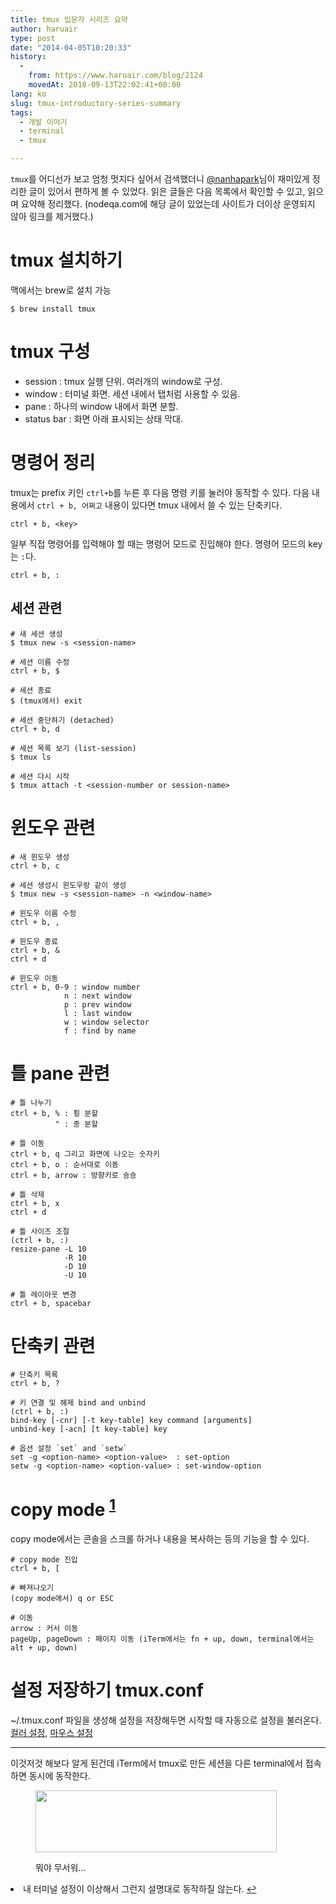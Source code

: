 ```yaml
---
title: tmux 입문자 시리즈 요약
author: haruair
type: post
date: "2014-04-05T10:20:33"
history:
  - 
    from: https://www.haruair.com/blog/2124
    movedAt: 2018-09-13T22:02:41+00:00
lang: ko
slug: tmux-introductory-series-summary
tags:
  - 개발 이야기
  - terminal
  - tmux

---
```

`tmux`를 어디선가 보고 엄청 멋지다 싶어서 검색했더니 [@nanhapark][1]님이 재미있게 정리한 글이 있어서 편하게 볼 수 있었다. 읽은 글들은 다음 목록에서 확인할 수 있고, 읽으며 요약해 정리했다. (nodeqa.com에 해당 글이 있었는데 사이트가 더이상 운영되지 않아 링크를 제거했다.)

# tmux 설치하기

맥에서는 brew로 설치 가능

    $ brew install tmux
    

# tmux 구성

  * session : tmux 실행 단위. 여러개의 window로 구성.
  * window : 터미널 화면. 세션 내에서 탭처럼 사용할 수 있음.
  * pane : 하나의 window 내에서 화면 분할.
  * status bar : 화면 아래 표시되는 상태 막대.

# 명령어 정리

tmux는 prefix 키인 `ctrl+b`를 누른 후 다음 명령 키를 눌러야 동작할 수 있다. 다음 내용에서 `ctrl + b, 어쩌고` 내용이 있다면 tmux 내에서 쓸 수 있는 단축키다.

    ctrl + b, <key>
    

일부 직접 명령어를 입력해야 할 때는 명령어 모드로 진입해야 한다. 명령어 모드의 key는 `:`다.

    ctrl + b, :
    

## 세션 관련

    # 새 세션 생성
    $ tmux new -s <session-name>
    
    # 세션 이름 수정
    ctrl + b, $
    
    # 세션 종료
    $ (tmux에서) exit
    
    # 세션 중단하기 (detached)
    ctrl + b, d
    
    # 세션 목록 보기 (list-session)
    $ tmux ls
    
    # 세션 다시 시작
    $ tmux attach -t <session-number or session-name>
    

# 윈도우 관련

    # 새 윈도우 생성
    ctrl + b, c
    
    # 세션 생성시 윈도우랑 같이 생성
    $ tmux new -s <session-name> -n <window-name>
    
    # 윈도우 이름 수정
    ctrl + b, ,
    
    # 윈도우 종료
    ctrl + b, &
    ctrl + d
    
    # 윈도우 이동
    ctrl + b, 0-9 : window number
                n : next window
                p : prev window
                l : last window
                w : window selector
                f : find by name
    

# 틀 pane 관련

    # 틀 나누기
    ctrl + b, % : 횡 분할
              " : 종 분할
    
    # 틀 이동
    ctrl + b, q 그리고 화면에 나오는 숫자키
    ctrl + b, o : 순서대로 이동
    ctrl + b, arrow : 방향키로 숑숑
    
    # 틀 삭제
    ctrl + b, x
    ctrl + d
    
    # 틀 사이즈 조절
    (ctrl + b, :)
    resize-pane -L 10
                -R 10
                -D 10
                -U 10
    
    # 틀 레이아웃 변경
    ctrl + b, spacebar
    

# 단축키 관련

    # 단축키 목록
    ctrl + b, ?
    
    # 키 연결 및 해제 bind and unbind
    (ctrl + b, :)
    bind-key [-cnr] [-t key-table] key command [arguments]
    unbind-key [-acn] [t key-table] key
    
    # 옵션 설정 `set` and `setw`
    set -g <option-name> <option-value>  : set-option
    setw -g <option-name> <option-value> : set-window-option
    

# copy mode <sup id="fnref-2124-2"><a href="#fn-2124-2">1</a></sup>

copy mode에서는 콘솔을 스크롤 하거나 내용을 복사하는 등의 기능을 할 수 있다.

    # copy mode 진입
    ctrl + b, [
    
    # 빠져나오기
    (copy mode에서) q or ESC
    
    # 이동
    arrow : 커서 이동
    pageUp, pageDown : 페이지 이동 (iTerm에서는 fn + up, down, terminal에서는 alt + up, down)
    

# 설정 저장하기 tmux.conf

~/.tmux.conf 파일을 생성해 설정을 저장해두면 시작할 때 자동으로 설정을 불러온다. [컬러 설정][2], [마우스 설정][3]

* * *

이것저것 해보다 알게 된건데 iTerm에서 tmux로 만든 세션을 다른 terminal에서 접속하면 동시에 동작한다.<figure style="width: 386px" class="wp-caption alignnone">

<img src="https://31.media.tumblr.com/346d892a029a2e71b781bcc257ffba66/tumblr_n3jz7zm0ZA1sunplfo1_400.gif?resize=386%2C99&#038;ssl=1" width="386" height="99" class data-recalc-dims="1" /><figcaption class="wp-caption-text">뭐야 무서워&#8230;</figcaption></figure> 

<li id="fn-2124-2">
  내 터미널 설정이 이상해서 그런지 설명대로 동작하질 않는다.&#160;<a href="#fnref-2124-2">&#8617;</a> </fn></footnotes>

 [1]: http://twitter.com/nanhapark
 [2]: http://nodeqa.com/nodejs_ref/102#UTog7IOB7YOc67CU7J2YIOyDieyDgeydtCDsspjsnYzsl5Ag64W57IOJ7J24642wLCDstIzsiqTrn6zsm4zsmpQ=
 [3]: http://nodeqa.com/nodejs_ref/102#UTog66eI7Jqw7Iqk66GcIO2VoCDsiJgg7JeG64KY7JqUPw==